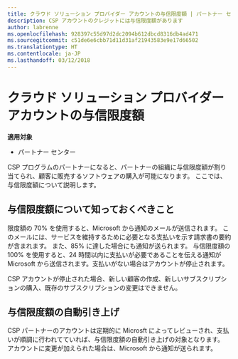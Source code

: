 ```yaml
---
title: クラウド ソリューション プロバイダー アカウントの与信限度額 | パートナー センター
description: CSP アカウントのクレジットには与信限度額があります
author: labrenne
ms.openlocfilehash: 928397c55d97d2dc2094b612dbcd8316db4ad471
ms.sourcegitcommit: c51de6e6cbb71d11d31af21943583e9e17d66502
ms.translationtype: HT
ms.contentlocale: ja-JP
ms.lasthandoff: 03/12/2018
---
```

# <a name="cloud-solution-provider-account-credit-limits"></a>クラウド ソリューション プロバイダー アカウントの与信限度額

**適用対象**

- パートナー センター

CSP プログラムのパートナーになると、パートナーの組織に与信限度額が割り当てられ、顧客に販売するソフトウェアの購入が可能になります。 ここでは、与信限度額について説明します。

## <a name="what-you-need-to-know-about-your-credit-limit"></a>与信限度額について知っておくべきこと 

限度額の 70% を使用すると、Microsoft から通知のメールが送信されます。 このメールには、サービスを維持するために必要となる支払いを示す請求書の要約が含まれます。 また、85% に達した場合にも通知が送られます。 与信限度額の 100% を使用すると、24 時間以内に支払いが必要であることを伝える通知が Microsoft から送信されます。支払いがない場合はアカウントが停止されます。 

CSP アカウントが停止された場合、新しい顧客の作成、新しいサブスクリプションの購入、既存のサブスクリプションの変更はできません。

## <a name="automatic-credit-limit-increase"></a>与信限度額の自動引き上げ

CSP パートナーのアカウントは定期的に Microsft によってレビューされ、支払いが順調に行われてていれば、与信限度額の自動引き上げの対象となります。 アカウントに変更が加えられた場合は、Microsoft から通知が送られます。